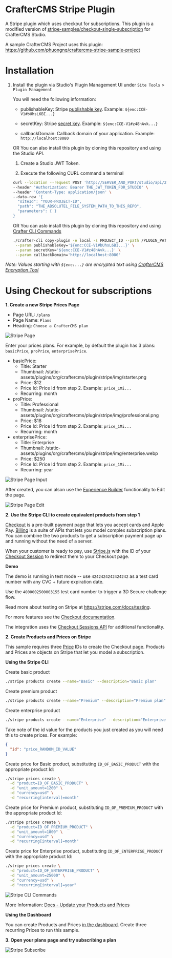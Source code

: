 # CrafterCMS Stripe Plugin

A Stripe plugin which uses checkout for subscriptions. This plugin is a modified version of [stripe-samples/checkout-single-subscription](https://github.com/stripe-samples/checkout-single-subscription) for CrafterCMS Studio.

A sample CrafterCMS Project uses this plugin: https://github.com/phuongnq/craftercms-stripe-sample-project

# Installation

1. Install the plugin via Studio's Plugin Management UI under `Site Tools` > `Plugin Management`

    You will need the following information:

    * publishableKey: Stripe [publishable key](https://stripe.com/docs/keys#obtain-api-keys). Example: `${enc:CCE-V1#bUhsL6BI...}`

    * secretKey: Stripe [secret key](https://stripe.com/docs/keys#obtain-api-keys). Example: `${enc:CCE-V1#z48hAvk...}`

    * callbackDomain: Callback domain of your application. Example: `http://localhost:8080`

    OR You can also install this plugin by cloning this repository and using the Studio API.

      1. Create a Studio JWT Token.

      2. Execute the following CURL command a terminal

      ```bash
      curl --location --request POST 'http://SERVER_AND_PORT/studio/api/2/marketplace/copy' \
      --header 'Authorization: Bearer THE_JWT_TOKEN_FOR_STUDIO' \
      --header 'Content-Type: application/json' \
      --data-raw '{
        "siteId": "YOUR-PROJECT-ID",
        "path": "THE_ABSOLUTEL_FILE_SYSTEM_PATH_TO_THIS_REPO",
        "parameters": { }
      }
      ```

    OR You can aslo install this plugin by cloning this repository and using [Crafter CLI Commands](https://docs.craftercms.org/en/4.0/new-ia/reference/devcontentops-toolkit/copy-plugin.html)

     ```bash
    ./crafter-cli copy-plugin -e local -s PROJECT_ID --path /PLUGIN_PATH/stripe-plugin \
      --param publishableKey='${enc:CCE-V1#bUhsL6BI...}' \
      --param secretKey='${enc:CCE-V1#z48hAvk...}' \
      --param callbackDomain='http://localhost:8080'
    ```

*Note: Values starting with `${enc:...}` are encrypted text using [CrafterCMS Encryption Tool](https://docs.craftercms.org/en/4.0/system-administrators/activities/authoring/main-menu-encryption-tool.html#encryption-tool)*

# Using Checkout for subscriptions

**1. Create a new Stripe Prices Page**

* Page URL: `/plans`
* Page Name: `Plans`
* Heading: `Choose a CrafterCMS plan`

![Stripe Page](https://raw.githubusercontent.com/jvega190/stripe-plugin/refs/heads/main/stripe_prices_page.png)

Enter your prices plans. For example, by default the plugin has 3 plans: `basicPrice`, `proPrice`, `enterprisePrice`.

* basicPrice:
    * Title: Starter
    * Thumbnail: /static-assets/plugins/org/craftercms/plugin/stripe/img/starter.png
    * Price: $12
    * Price Id: Price Id from step 2. Example: `price_1Mi...`
    * Recurring: month
* proPrice:
    * Title: Professional
    * Thumbnail: /static-assets/plugins/org/craftercms/plugin/stripe/img/professional.png
    * Price: $18
    * Price Id: Price Id from step 2. Example: `price_1Mi...`
    * Recurring: month
* enterprisePrice:
    * Title: Enterprise
    * Thumbnail: /static-assets/plugins/org/craftercms/plugin/stripe/img/enterprise.webp
    * Price: $250
    * Price Id: Price Id from step 2. Example: `price_1Mi...`
    * Recurring: year

![Stripe Page Input](https://raw.githubusercontent.com/jvega190/stripe-plugin/refs/heads/main/stripe_prices_page_input.png)

After created, you can alson use the [Experience Builder](https://docs.craftercms.org/en/4.0/developers/experience-builder.html) functionality to Edit the page.

![Stripe Page Edit](https://raw.githubusercontent.com/jvega190/stripe-plugin/refs/heads/main/stripe_prices_page_edit.png)

**2. Use the Stripe CLI to create equivalent products from step 1**

[Checkout](https://stripe.com/docs/payments/checkout) is a pre-built payment page that lets you accept cards and Apple Pay. [Billing](https://stripe.com/docs/billing) is a suite of APIs that lets you model complex subscription plans. You can combine the two products to get a subscription payment page up and running without the need of a server.

When your customer is ready to pay, use [Stripe.js](https://stripe.com/docs/js) with the ID of your [Checkout Session](https://stripe.com/docs/api/checkout/sessions/object) to redirect them to your Checkout page.

**Demo**

The demo is running in test mode -- use `4242424242424242` as a test card number with any CVC + future expiration date.

Use the `4000002500003155` test card number to trigger a 3D Secure challenge flow.

Read more about testing on Stripe at https://stripe.com/docs/testing.

For more features see the [Checkout documentation](https://stripe.com/docs/payments/checkout/subscriptions).

The integration uses the [Checkout Sessions API](https://stripe.com/docs/api/checkout/sessions) for additional functionality.

**2. Create Products and Prices on Stripe**

This sample requires three [Price](https://stripe.com/docs/api/prices/object) IDs to create the Checkout page. Products and Prices are objects on Stripe that let you model a subscription.

**Using the Stripe CLI**

Create basic product
```sh
./stripe products create --name="Basic" --description="Basic plan"
```

Create premium product
```sh
./stripe products create --name="Premium" --description="Premium plan"
```

Create enterprise product
```sh
./stripe products create --name="Enterprise" --description="Enterprise plan"
```

Take note of the id value for the products you just created as you will need this to create prices. For example:
```json
{
  "id": "price_RANDOM_ID_VALUE"
}
```

Create price for Basic product, substituting `ID_OF_BASIC_PRODUCT` with the appropriate product Id:
```sh
./stripe prices create \
  -d "product=ID_OF_BASIC_PRODUCT" \
  -d "unit_amount=1200" \
  -d "currency=usd" \
  -d "recurring[interval]=month"
```

Create price for Premium product, substituting `ID_OF_PREMIUM_PRODUCT` with the appropriate product Id:
```sh
./stripe prices create \
  -d "product=ID_OF_PREMIUM_PRODUCT" \
  -d "unit_amount=1800" \
  -d "currency=usd" \
  -d "recurring[interval]=month"
```

Create price for Enterprise product, substituting `ID_OF_ENTERPRISE_PRODUCT` with the appropriate product Id:
```sh
./stripe prices create \
  -d "product=ID_OF_ENTERPRISE_PRODUCT" \
  -d "unit_amount=25000" \
  -d "currency=usd" \
  -d "recurring[interval]=year"
```

![Stripe CLI Commands](https://raw.githubusercontent.com/jvega190/stripe-plugin/refs/heads/main/stripe_cli_sample_commands.png)

  More Information: [Docs - Update your Products and Prices](https://stripe.com/docs/tax/checkout#product-and-price-setup)
</details>

**Using the Dashboard**

You can create Products and Prices [in the dashboard](https://dashboard.stripe.com/products). Create three recurring Prices to run this sample.

**3. Open your plans page and try subscribing a plan**

![Stripe Subscribe](https://raw.githubusercontent.com/jvega190/stripe-plugin/refs/heads/main/stripe_subscribe.png)



